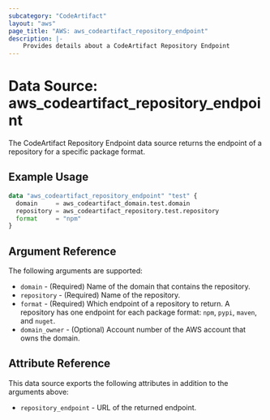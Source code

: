 ```yaml
---
subcategory: "CodeArtifact"
layout: "aws"
page_title: "AWS: aws_codeartifact_repository_endpoint"
description: |-
    Provides details about a CodeArtifact Repository Endpoint
---
```


# Data Source: aws_codeartifact_repository_endpoint

The CodeArtifact Repository Endpoint data source returns the endpoint of a repository for a specific package format.

## Example Usage

```terraform
data "aws_codeartifact_repository_endpoint" "test" {
  domain     = aws_codeartifact_domain.test.domain
  repository = aws_codeartifact_repository.test.repository
  format     = "npm"
}
```

## Argument Reference

The following arguments are supported:

* `domain` - (Required) Name of the domain that contains the repository.
* `repository` - (Required) Name of the repository.
* `format` - (Required) Which endpoint of a repository to return. A repository has one endpoint for each package format: `npm`, `pypi`, `maven`, and `nuget`.
* `domain_owner` - (Optional) Account number of the AWS account that owns the domain.

## Attribute Reference

This data source exports the following attributes in addition to the arguments above:

* `repository_endpoint` - URL of the returned endpoint.
